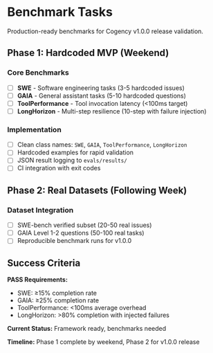 # Benchmark Tasks

Production-ready benchmarks for Cogency v1.0.0 release validation.

## Phase 1: Hardcoded MVP (Weekend)

### Core Benchmarks
- [ ] **SWE** - Software engineering tasks (3-5 hardcoded issues)
- [ ] **GAIA** - General assistant tasks (5-10 hardcoded questions) 
- [ ] **ToolPerformance** - Tool invocation latency (<100ms target)
- [ ] **LongHorizon** - Multi-step resilience (10-step with failure injection)

### Implementation
- [ ] Clean class names: `SWE`, `GAIA`, `ToolPerformance`, `LongHorizon`
- [ ] Hardcoded examples for rapid validation
- [ ] JSON result logging to `evals/results/`
- [ ] CI integration with exit codes

## Phase 2: Real Datasets (Following Week)

### Dataset Integration
- [ ] SWE-bench verified subset (20-50 real issues)
- [ ] GAIA Level 1-2 questions (50-100 real tasks)
- [ ] Reproducible benchmark runs for v1.0.0

## Success Criteria

**PASS Requirements:**
- SWE: ≥15% completion rate
- GAIA: ≥25% completion rate  
- ToolPerformance: <100ms average overhead
- LongHorizon: >80% completion with injected failures

**Current Status:** Framework ready, benchmarks needed

**Timeline:** Phase 1 complete by weekend, Phase 2 for v1.0.0 release